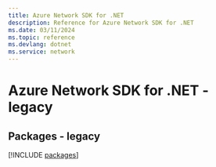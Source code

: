 ```yaml
---
title: Azure Network SDK for .NET
description: Reference for Azure Network SDK for .NET
ms.date: 03/11/2024
ms.topic: reference
ms.devlang: dotnet
ms.service: network
---
```

# Azure Network SDK for .NET - legacy
## Packages - legacy
[!INCLUDE [packages](network-index.md)]